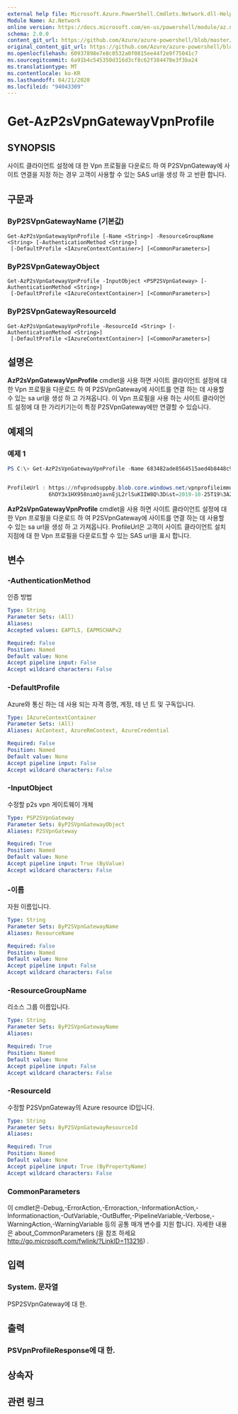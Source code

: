 ```yaml
---
external help file: Microsoft.Azure.PowerShell.Cmdlets.Network.dll-Help.xml
Module Name: Az.Network
online version: https://docs.microsoft.com/en-us/powershell/module/az.network/get-azp2svpngatewayvpnprofile
schema: 2.0.0
content_git_url: https://github.com/Azure/azure-powershell/blob/master/src/Network/Network/help/Get-AzP2sVpnGatewayVpnProfile.md
original_content_git_url: https://github.com/Azure/azure-powershell/blob/master/src/Network/Network/help/Get-AzP2sVpnGatewayVpnProfile.md
ms.openlocfilehash: 60937898e7e8c0532a0f0815ee44f2e9f75041c7
ms.sourcegitcommit: 6a91b4c545350d316d3cf8c62f384478e3f3ba24
ms.translationtype: MT
ms.contentlocale: ko-KR
ms.lasthandoff: 04/21/2020
ms.locfileid: "94043309"
---
```

# Get-AzP2sVpnGatewayVpnProfile

## SYNOPSIS
사이트 클라이언트 설정에 대 한 Vpn 프로필을 다운로드 하 여 P2SVpnGateway에 사이트 연결을 지정 하는 경우 고객이 사용할 수 있는 SAS url을 생성 하 고 반환 합니다.

## 구문과

### ByP2SVpnGatewayName (기본값)
```
Get-AzP2sVpnGatewayVpnProfile [-Name <String>] -ResourceGroupName <String> [-AuthenticationMethod <String>]
 [-DefaultProfile <IAzureContextContainer>] [<CommonParameters>]
```

### ByP2SVpnGatewayObject
```
Get-AzP2sVpnGatewayVpnProfile -InputObject <PSP2SVpnGateway> [-AuthenticationMethod <String>]
 [-DefaultProfile <IAzureContextContainer>] [<CommonParameters>]
```

### ByP2SVpnGatewayResourceId
```
Get-AzP2sVpnGatewayVpnProfile -ResourceId <String> [-AuthenticationMethod <String>]
 [-DefaultProfile <IAzureContextContainer>] [<CommonParameters>]
```

## 설명은
**AzP2sVpnGatewayVpnProfile** cmdlet을 사용 하면 사이트 클라이언트 설정에 대 한 Vpn 프로필을 다운로드 하 여 P2SVpnGateway에 사이트를 연결 하는 데 사용할 수 있는 sa url을 생성 하 고 가져옵니다. 이 Vpn 프로필을 사용 하는 사이트 클라이언트 설정에 대 한 가리키기는이 특정 P2SVpnGateway에만 연결할 수 있습니다.

## 예제의

### 예제 1
```powershell
PS C:\> Get-AzP2sVpnGatewayVpnProfile -Name 683482ade8564515aed4b8448c9757ea-westus-gw -ResourceGroupName P2SCortexGATesting -AuthenticationMethod EAPTLS


ProfileUrl : https://nfvprodsuppby.blob.core.windows.net/vpnprofileimmutable/8cf00031-37ec-4949-b74a-48f9021bf4c0/vpnprofile/2f132439-1051-44c6-9128-b704c1c48cf7/vpnclientconfiguration.zip?sv=2017-04-17&sr=b&sig=HmBSprVrs
             6hDY3x1HX958nimOjavnEjL2rlSuKIIW8Q%3D&st=2019-10-25T19%3A20%3A04Z&se=2019-10-25T20%3A20%3A04Z&sp=r&fileExtension=.zip
```

**AzP2sVpnGatewayVpnProfile** cmdlet을 사용 하면 사이트 클라이언트 설정에 대 한 Vpn 프로필을 다운로드 하 여 P2SVpnGateway에 사이트를 연결 하는 데 사용할 수 있는 sa url을 생성 하 고 가져옵니다. ProfileUrl은 고객이 사이트 클라이언트 설치 지점에 대 한 Vpn 프로필을 다운로드할 수 있는 SAS url을 표시 합니다.

## 변수

### -AuthenticationMethod
인증 방법

```yaml
Type: String
Parameter Sets: (All)
Aliases:
Accepted values: EAPTLS, EAPMSCHAPv2

Required: False
Position: Named
Default value: None
Accept pipeline input: False
Accept wildcard characters: False
```

### -DefaultProfile
Azure와 통신 하는 데 사용 되는 자격 증명, 계정, 테 넌 트 및 구독입니다.

```yaml
Type: IAzureContextContainer
Parameter Sets: (All)
Aliases: AzContext, AzureRmContext, AzureCredential

Required: False
Position: Named
Default value: None
Accept pipeline input: False
Accept wildcard characters: False
```

### -InputObject
수정할 p2s vpn 게이트웨이 개체

```yaml
Type: PSP2SVpnGateway
Parameter Sets: ByP2SVpnGatewayObject
Aliases: P2SVpnGateway

Required: True
Position: Named
Default value: None
Accept pipeline input: True (ByValue)
Accept wildcard characters: False
```

### -이름
자원 이름입니다.

```yaml
Type: String
Parameter Sets: ByP2SVpnGatewayName
Aliases: ResourceName

Required: False
Position: Named
Default value: None
Accept pipeline input: False
Accept wildcard characters: False
```

### -ResourceGroupName
리소스 그룹 이름입니다.

```yaml
Type: String
Parameter Sets: ByP2SVpnGatewayName
Aliases:

Required: True
Position: Named
Default value: None
Accept pipeline input: False
Accept wildcard characters: False
```

### -ResourceId
수정할 P2SVpnGateway의 Azure resource ID입니다.

```yaml
Type: String
Parameter Sets: ByP2SVpnGatewayResourceId
Aliases:

Required: True
Position: Named
Default value: None
Accept pipeline input: True (ByPropertyName)
Accept wildcard characters: False
```

### CommonParameters
이 cmdlet은-Debug,-ErrorAction,-Erroraction,-InformationAction,-Informationaction,-OutVariable,-OutBuffer,-PipelineVariable,-Verbose,-WarningAction,-WarningVariable 등의 공통 매개 변수를 지원 합니다. 자세한 내용은 about_CommonParameters (을 참조 하세요 http://go.microsoft.com/fwlink/?LinkID=113216) .

## 입력

### System. 문자열
PSP2SVpnGateway에 대 한.

## 출력

### PSVpnProfileResponse에 대 한.

## 상속자

## 관련 링크
